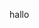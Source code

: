 hallo
<!---
hutawachka/hutawachka is a ✨ special ✨ repository because its `README.md` (this file) appears on your GitHub profile.
You can click the Preview link to take a look at your changes.
--->
